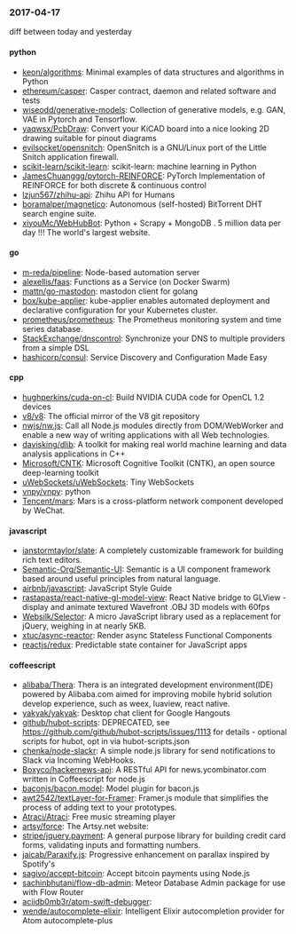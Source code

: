 ### 2017-04-17
diff between today and yesterday

#### python
* [keon/algorithms](https://github.com/keon/algorithms):  Minimal examples of data structures and algorithms in Python
* [ethereum/casper](https://github.com/ethereum/casper): Casper contract, daemon and related software and tests
* [wiseodd/generative-models](https://github.com/wiseodd/generative-models): Collection of generative models, e.g. GAN, VAE in Pytorch and Tensorflow.
* [yaqwsx/PcbDraw](https://github.com/yaqwsx/PcbDraw): Convert your KiCAD board into a nice looking 2D drawing suitable for pinout diagrams
* [evilsocket/opensnitch](https://github.com/evilsocket/opensnitch): OpenSnitch is a GNU/Linux port of the Little Snitch application firewall.
* [scikit-learn/scikit-learn](https://github.com/scikit-learn/scikit-learn): scikit-learn: machine learning in Python
* [JamesChuanggg/pytorch-REINFORCE](https://github.com/JamesChuanggg/pytorch-REINFORCE): PyTorch Implementation of REINFORCE for both discrete & continuous control
* [lzjun567/zhihu-api](https://github.com/lzjun567/zhihu-api): Zhihu API for Humans
* [boramalper/magnetico](https://github.com/boramalper/magnetico): Autonomous (self-hosted) BitTorrent DHT search engine suite.
* [xiyouMc/WebHubBot](https://github.com/xiyouMc/WebHubBot): Python + Scrapy + MongoDB . 5 million data per day !!! The world's largest website. 

#### go
* [m-reda/pipeline](https://github.com/m-reda/pipeline): Node-based automation server
* [alexellis/faas](https://github.com/alexellis/faas): Functions as a Service (on Docker Swarm)
* [mattn/go-mastodon](https://github.com/mattn/go-mastodon): mastodon client for golang
* [box/kube-applier](https://github.com/box/kube-applier): kube-applier enables automated deployment and declarative configuration for your Kubernetes cluster.
* [prometheus/prometheus](https://github.com/prometheus/prometheus): The Prometheus monitoring system and time series database.
* [StackExchange/dnscontrol](https://github.com/StackExchange/dnscontrol): Synchronize your DNS to multiple providers from a simple DSL
* [hashicorp/consul](https://github.com/hashicorp/consul): Service Discovery and Configuration Made Easy

#### cpp
* [hughperkins/cuda-on-cl](https://github.com/hughperkins/cuda-on-cl): Build NVIDIA CUDA code for OpenCL 1.2 devices
* [v8/v8](https://github.com/v8/v8): The official mirror of the V8 git repository
* [nwjs/nw.js](https://github.com/nwjs/nw.js): Call all Node.js modules directly from DOM/WebWorker and enable a new way of writing applications with all Web technologies.
* [davisking/dlib](https://github.com/davisking/dlib): A toolkit for making real world machine learning and data analysis applications in C++
* [Microsoft/CNTK](https://github.com/Microsoft/CNTK): Microsoft Cognitive Toolkit (CNTK), an open source deep-learning toolkit
* [uWebSockets/uWebSockets](https://github.com/uWebSockets/uWebSockets): Tiny WebSockets 
* [vnpy/vnpy](https://github.com/vnpy/vnpy): python
* [Tencent/mars](https://github.com/Tencent/mars): Mars is a cross-platform network component developed by WeChat.

#### javascript
* [ianstormtaylor/slate](https://github.com/ianstormtaylor/slate): A completely customizable framework for building rich text editors.
* [Semantic-Org/Semantic-UI](https://github.com/Semantic-Org/Semantic-UI): Semantic is a UI component framework based around useful principles from natural language.
* [airbnb/javascript](https://github.com/airbnb/javascript): JavaScript Style Guide
* [rastapasta/react-native-gl-model-view](https://github.com/rastapasta/react-native-gl-model-view):  React Native bridge to GLView - display and animate textured Wavefront .OBJ 3D models with 60fps
* [Websilk/Selector](https://github.com/Websilk/Selector): A micro JavaScript library used as a replacement for jQuery, weighing in at nearly 5KB.
* [xtuc/async-reactor](https://github.com/xtuc/async-reactor): Render async Stateless Functional Components
* [reactjs/redux](https://github.com/reactjs/redux): Predictable state container for JavaScript apps

#### coffeescript
* [alibaba/Thera](https://github.com/alibaba/Thera): Thera is an integrated development environment(IDE) powered by Alibaba.com aimed for improving mobile hybrid solution develop experience, such as weex, luaview, react native.
* [yakyak/yakyak](https://github.com/yakyak/yakyak): Desktop chat client for Google Hangouts
* [github/hubot-scripts](https://github.com/github/hubot-scripts): DEPRECATED, see https://github.com/github/hubot-scripts/issues/1113 for details - optional scripts for hubot, opt in via hubot-scripts.json
* [chenka/node-slackr](https://github.com/chenka/node-slackr): A simple node.js library for send notifications to Slack via Incoming WebHooks.
* [Boxyco/hackernews-api](https://github.com/Boxyco/hackernews-api): A RESTful API for news.ycombinator.com written in Coffeescript for node.js
* [baconjs/bacon.model](https://github.com/baconjs/bacon.model): Model plugin for bacon.js
* [awt2542/textLayer-for-Framer](https://github.com/awt2542/textLayer-for-Framer): Framer.js module that simplifies the process of adding text to your prototypes.
* [Atraci/Atraci](https://github.com/Atraci/Atraci): Free music streaming player
* [artsy/force](https://github.com/artsy/force): The Artsy.net website:
* [stripe/jquery.payment](https://github.com/stripe/jquery.payment): A general purpose library for building credit card forms, validating inputs and formatting numbers.
* [jaicab/Paraxify.js](https://github.com/jaicab/Paraxify.js): Progressive enhancement on parallax inspired by Spotify's
* [sagivo/accept-bitcoin](https://github.com/sagivo/accept-bitcoin): Accept bitcoin payments using Node.js
* [sachinbhutani/flow-db-admin](https://github.com/sachinbhutani/flow-db-admin): Meteor Database Admin package for use with Flow Router
* [aciidb0mb3r/atom-swift-debugger](https://github.com/aciidb0mb3r/atom-swift-debugger): 
* [wende/autocomplete-elixir](https://github.com/wende/autocomplete-elixir): Intelligent Elixir autocompletion provider for Atom autocomplete-plus
